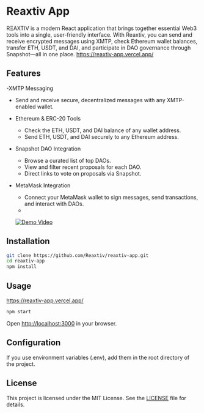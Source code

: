 # Reaxtiv App
RΞAXTIV is a modern React application that brings together essential Web3 tools into a single, user-friendly interface. With Reaxtiv, you can send and receive encrypted messages using XMTP, check Ethereum wallet balances, transfer ETH, USDT, and DAI, and participate in DAO governance through Snapshot—all in one place.
https://reaxtiv-app.vercel.app/
## Features

  -XMTP Messaging
  - Send and receive secure, decentralized messages with any XMTP-enabled wallet.
   
- Ethereum & ERC-20 Tools
  - Check the ETH, USDT, and DAI balance of any wallet address.
  - Send ETH, USDT, and DAI securely to any Ethereum address.
    
- Snapshot DAO Integration
  - Browse a curated list of top DAOs.
  - View and filter recent proposals for each DAO.
  - Direct links to vote on proposals via Snapshot.
   
- MetaMask Integration
  - Connect your MetaMask wallet to sign messages, send transactions, and interact with DAOs.
  - 
  [![Demo Video](https://img.youtube.com/vi/nY59PlghBvY/0.jpg)](https://youtu.be/nY59PlghBvY)
## Installation

```bash
git clone https://github.com/Reaxtiv/reaxtiv-app.git
cd reaxtiv-app
npm install
```

## Usage
https://reaxtiv-app.vercel.app/

```bash
npm start
```

Open [http://localhost:3000](http://localhost:3000) in your browser.

## Configuration

If you use environment variables (.env), add them in the root directory of the project.


## License

This project is licensed under the MIT License. See the [LICENSE](./LICENSE) file for details.
